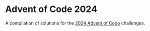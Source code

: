 # Advent of Code 2024

A compilation of solutions for the [2024 Advent of Code](https://adventofcode.com/2024) challenges.
